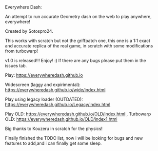 Everywhere Dash:

An attempt to run accurate Geometry dash on the web to play anywhere, everywhere! 

Created by Sotospro24.

This works with scratch but not the griffpatch one, this one is a 1:1 exact and accurate replica of the real game, in scratch with some modifications from turbowarp!

v1.0 is released!!! Enjoy! :) If there are any bugs please put them in the issues tab.

Play: https://everywheredash.github.io 

Widescreen (laggy and expirimental): https://everywheredash.github.io/wide/index.html

Play using legacy loader (OUTDATED): https://everywheredash.github.io/Legacy/index.html

Play OLD: https://everywheredash.github.io/OLD/index.html , Turbowarp OLD: https://everywheredash.github.io/OLD/index1.html

Big thanks to Kouzeru in scratch for the physics!


Finally finished the TODO list, now i will be looking for bugs and new features to add,and i can finally get some sleep.


